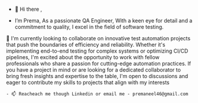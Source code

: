 - 👋 Hi there ,

-   I’m Prema, As a passionate QA Engineer, With a keen eye for detail and a commitment to quality, I excel in the field of software testing.


  👀 I'm currently looking to collaborate on innovative test automation projects that push the boundaries of efficiency and reliability. Whether it's implementing end-to-end testing for complex systems or optimizing CI/CD pipelines, I'm excited about the opportunity to work with fellow professionals who share a passion for cutting-edge automation practices. If you have a project in mind or are looking for a dedicated collaborator to bring fresh insights and expertise to the table, I'm open to discussions and eager to contribute my skills to projects that align with my interests
  
    - 📫 Reacheach me though Linkedin or email me - premaneel46@gmail.com

<!---
prema46/prema46 is a ✨ special ✨ repository because its `README.md` (this file) appears on your GitHub profile.
You can click the Preview link to take a look at your changes.
--->
